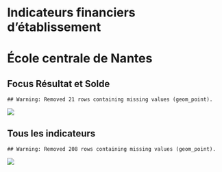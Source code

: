 Indicateurs financiers d’établissement
================

# École centrale de Nantes

## Focus Résultat et Solde

    ## Warning: Removed 21 rows containing missing values (geom_point).

![](/home/julien/repo/cpesr/RFC/Finances/Etablissements/école_centrale_de_nantes_files/figure-gfm/etab.focus-1.png)<!-- -->

## Tous les indicateurs

    ## Warning: Removed 208 rows containing missing values (geom_point).

![](/home/julien/repo/cpesr/RFC/Finances/Etablissements/école_centrale_de_nantes_files/figure-gfm/etab-1.png)<!-- -->
